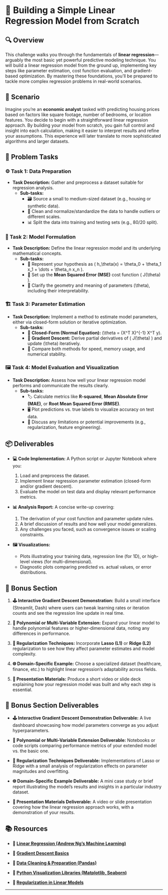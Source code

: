 # 🤖 Building a Simple Linear Regression Model from Scratch

## 🔍 Overview
This challenge walks you through the fundamentals of **linear regression**—arguably the most basic yet powerful predictive modeling technique. You will build a linear regression model from the ground up, implementing key steps like parameter estimation, cost function evaluation, and gradient-based optimization. By mastering these foundations, you’ll be prepared to tackle more complex regression problems in real-world scenarios.

## 🚀 Scenario
Imagine you’re an **economic analyst** tasked with predicting housing prices based on factors like square footage, number of bedrooms, or location features. You decide to begin with a straightforward linear regression approach. By building your model from scratch, you gain full control and insight into each calculation, making it easier to interpret results and refine your assumptions. This experience will later translate to more sophisticated algorithms and larger datasets.

## 📝 Problem Tasks

### ⚙️ Task 1: Data Preparation
- **Task Description:** Gather and preprocess a dataset suitable for regression analysis.
  - **Sub-tasks:**
    - 🗃️ Source a small to medium-sized dataset (e.g., housing or synthetic data).
    - 🧹 Clean and normalize/standardize the data to handle outliers or different scales.
    - 📊 Split the data into training and testing sets (e.g., 80/20 split).

### 🔬 Task 2: Model Formulation
- **Task Description:** Define the linear regression model and its underlying mathematical concepts.
  - **Sub-tasks:**
    - 🤔 Represent your hypothesis as \( h_\theta(x) = \theta_0 + \theta_1 x_1 + \dots + \theta_n x_n \).
    - 🧮 Set up the **Mean Squared Error (MSE)** cost function \( J(\theta) \).
    - 📐 Clarify the geometry and meaning of parameters \(\theta\), including their interpretability.

### 🏗️ Task 3: Parameter Estimation
- **Task Description:** Implement a method to estimate model parameters, either via closed-form solution or iterative optimization.
  - **Sub-tasks:**
    - 📐 **Closed-Form (Normal Equation):** \(\theta = (X^T X)^{-1} X^T y\).
    - 🚀 **Gradient Descent:** Derive partial derivatives of \( J(\theta) \) and update \(\theta\) iteratively.
    - 🔎 Compare both methods for speed, memory usage, and numerical stability.

### 🖼️ Task 4: Model Evaluation and Visualization
- **Task Description:** Assess how well your linear regression model performs and communicate the results clearly.
  - **Sub-tasks:**
    - 🏷️ Calculate metrics like **R-squared**, **Mean Absolute Error (MAE)**, or **Root Mean Squared Error (RMSE)**.
    - 🖥️ Plot predictions vs. true labels to visualize accuracy on test data.
    - 📝 Discuss any limitations or potential improvements (e.g., regularization, feature engineering).

## 📦 Deliverables
- **💻 Code Implementation:**
  A Python script or Jupyter Notebook where you:
  1. Load and preprocess the dataset.  
  2. Implement linear regression parameter estimation (closed-form and/or gradient descent).  
  3. Evaluate the model on test data and display relevant performance metrics.

- **📊 Analysis Report:**
  A concise write-up covering:
  1. The derivation of your cost function and parameter update rules.  
  2. A brief discussion of results and how well your model generalizes.  
  3. Any challenges you faced, such as convergence issues or scaling constraints.

- **🖼️ Visualizations:**
  - Plots illustrating your training data, regression line (for 1D), or high-level views (for multi-dimensional).  
  - Diagnostic plots comparing predicted vs. actual values, or error distributions.

## 🎁 Bonus Section
1. **🕹️ Interactive Gradient Descent Demonstration:**
   Build a small interface (Streamlit, Dash) where users can tweak learning rates or iteration counts and see the regression line update in real time.

2. **🔢 Polynomial or Multi-Variable Extension:**
   Expand your linear model to handle polynomial features or higher-dimensional data, noting any differences in performance.

3. **🚀 Regularization Techniques:**
   Incorporate **Lasso (L1)** or **Ridge (L2)** regularization to see how they affect parameter estimates and model complexity.

4. **🌐 Domain-Specific Example:**
   Choose a specialized dataset (healthcare, finance, etc.) to highlight linear regression’s adaptability across fields.

5. **🎥 Presentation Materials:**
   Produce a short video or slide deck explaining how your regression model was built and why each step is essential.

## 🏅 Bonus Section Deliverables
- **🕹️ Interactive Gradient Descent Demonstration Deliverable:**
  A live dashboard showcasing how model parameters converge as you adjust hyperparameters.

- **🔢 Polynomial or Multi-Variable Extension Deliverable:**
  Notebooks or code scripts comparing performance metrics of your extended model vs. the basic one.

- **🚀 Regularization Techniques Deliverable:**
  Implementations of Lasso or Ridge with a small analysis of regularization effects on parameter magnitudes and overfitting.

- **🌐 Domain-Specific Example Deliverable:**
  A mini case study or brief report illustrating the model’s results and insights in a particular industry dataset.

- **🎥 Presentation Materials Deliverable:**
  A video or slide presentation covering how the linear regression approach works, with a demonstration of your results.

## 📚 Resources

- **🔗 [Linear Regression (Andrew Ng’s Machine Learning)](https://www.coursera.org/learn/machine-learning/home/week/1)**

- **🔗 [Gradient Descent Basics](https://en.wikipedia.org/wiki/Gradient_descent)**

- **🔗 [Data Cleaning & Preparation (Pandas)](https://pandas.pydata.org/docs/)**

- **🔗 [Python Visualization Libraries (Matplotlib, Seaborn)](https://matplotlib.org/)**

- **🔗 [Regularization in Linear Models](https://scikit-learn.org/stable/modules/linear_model.html)**

---
